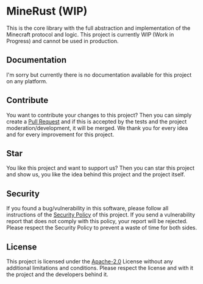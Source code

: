 # MineRust (WIP)
This is the core library with the full abstraction and implementation of the Minecraft protocol and logic. This project is currently WIP (Work in Progress) and cannot be used in production.

## Documentation
I'm sorry but currently there is no documentation available for this project on any platform.

## Contribute
You want to contribute your changes to this project? Then you can simply create a [Pull Request](https://github.com/MineRust-Project-Suite/minerust/pulls) and if this is accepted by the tests and the project moderation/development, it will be merged. We thank you for every idea and for every improvement for this project.

##  Star
You like this project and want to support us? Then you can star this project and show us, you like the idea behind this project and the project itself.

## Security
If you found a bug/vulnerability in this software, please follow all instructions of the [Security Policy](https://github.com/MineRust-Project-Suite/minerust/blob/main/.github/SECURITY.md) of this project. If you send a vulnerability report that does not comply with this policy, your report will be rejected. Please respect the Security Policy to prevent a waste of time for both sides.

## License
This project is licensed under the [Apache-2.0](https://github.com/MineRust-Project-Suite/minerust/blob/main/LICENSE) License without any additional limitations and conditions. Please respect the license and with it the project and the developers behind it.
